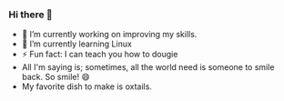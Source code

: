 ### Hi there 👋

<!--
**optimisticjc/OptimisticJC** is a ✨ _special_ ✨ repository because its `README.md` (this file) appears on your GitHub profile.

Here are some ideas to get you started:
- 👯 I’m looking to collaborate on anything Dev
- 🤔 I’m looking for help with anyone needing my help
- 💬 Ask me about motivations
- 📫 How to reach me: here
-->
- 🔭 I’m currently working on improving my skills.
- 🌱 I’m currently learning Linux
- ⚡ Fun fact: I can teach you how to dougie
- All I'm saying is; sometimes, all the world need is someone to smile back. So smile! :smile:
- My favorite dish to make is oxtails. 
